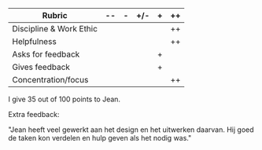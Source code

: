 | Rubric                  | -- | - | +/- | + | ++ |
|-------------------------|----|---|-----|---|----|
| Discipline & Work Ethic |    |   |     |   | ++ |
| Helpfulness             |    |   |     |   | ++ |
| Asks for feedback       |    |   |     | + |    |
| Gives feedback          |    |   |     | + |    |
| Concentration/focus     |    |   |     |   | ++ |

I give 35 out of 100 points to Jean.

Extra feedback:

"Jean heeft veel gewerkt aan het design en het uitwerken daarvan. Hij goed de taken kon verdelen en hulp geven als het nodig was."